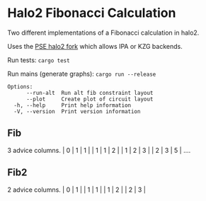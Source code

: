 # Halo2 Fibonacci Calculation
Two different implementations of a Fibonacci calculation in halo2.

Uses the [PSE halo2 fork](https://github.com/privacy-scaling-explorations/halo2) which allows IPA or KZG backends.

Run tests: `cargo test`

Run mains (generate graphs): `cargo run --release`
```
Options:
      --run-alt  Run alt fib constraint layout
      --plot     Create plot of circuit layout
  -h, --help     Print help information
  -V, --version  Print version information
```

## Fib
3 advice columns.
| 0 | 1 | 1 |
| 1 | 1 | 2 |
| 1 | 2 | 3 |
| 2 | 3 | 5 |
....

## Fib2
2 advice columns.
| 0 | 1 |
| 1 | 1 |
| 1 | 2 |
| 2 | 3 |